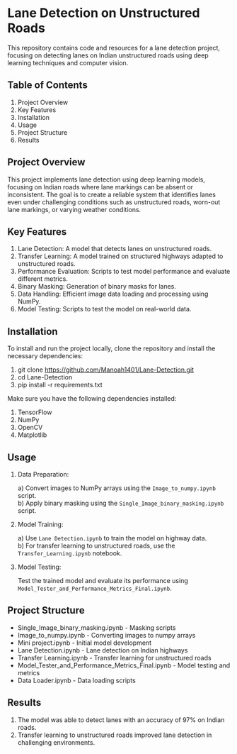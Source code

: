 # Lane Detection on Unstructured Roads
This repository contains code and resources for a lane detection project, focusing on detecting lanes on Indian unstructured roads using deep learning techniques and computer vision.

## Table of Contents
1) Project Overview
2) Key Features
3) Installation
4) Usage
5) Project Structure
6) Results

## Project Overview
This project implements lane detection using deep learning models, focusing on Indian roads where lane markings can be absent or inconsistent. The goal is to create a reliable system that identifies lanes even under challenging conditions such as unstructured roads, worn-out lane markings, or varying weather conditions.

## Key Features
1) Lane Detection: A model that detects lanes on unstructured roads.
2) Transfer Learning: A model trained on structured highways adapted to unstructured roads.
3) Performance Evaluation: Scripts to test model performance and evaluate different metrics.
4) Binary Masking: Generation of binary masks for lanes.
5) Data Handling: Efficient image data loading and processing using NumPy.
6) Model Testing: Scripts to test the model on real-world data.

## Installation
To install and run the project locally, clone the repository and install the necessary dependencies:
1) git clone https://github.com/Manoah1401/Lane-Detection.git
2) cd Lane-Detection
3) pip install -r requirements.txt

Make sure you have the following dependencies installed:
1) TensorFlow
2) NumPy
3) OpenCV
4) Matplotlib
## Usage
1) Data Preparation:

   a) Convert images to NumPy arrays using the `Image_to_numpy.ipynb` script.  
   b) Apply binary masking using the `Single_Image_binary_masking.ipynb` script.

2) Model Training:
   
   a) Use `Lane Detection.ipynb` to train the model on highway data.  
   b) For transfer learning to unstructured roads, use the `Transfer_Learning.ipynb` notebook.

3) Model Testing:

   Test the trained model and evaluate its performance using `Model_Tester_and_Performance_Metrics_Final.ipynb`.
## Project Structure
- Single_Image_binary_masking.ipynb  - Masking scripts
- Image_to_numpy.ipynb               - Converting images to numpy arrays
- Mini project.ipynb                 - Initial model development
- Lane Detection.ipynb               - Lane detection on Indian highways
- Transfer Learning.ipynb            - Transfer learning for unstructured roads
- Model_Tester_and_Performance_Metrics_Final.ipynb - Model testing and metrics
- Data Loader.ipynb                  - Data loading scripts
## Results
1) The model was able to detect lanes with an accuracy of 97% on Indian roads.
2) Transfer learning to unstructured roads improved lane detection in challenging environments.
